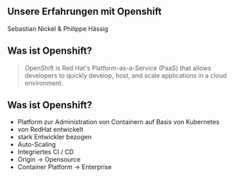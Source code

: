 ## Unsere Erfahrungen mit Openshift
Sebastian Nickel & Philippe Hässig



## Was ist Openshift?
> OpenShift is Red Hat's Platform-as-a-Service (PaaS) that allows developers to quickly develop, host, and scale applications in a cloud environment.



## Was ist Openshift?
* Platform zur Administration von Containern auf Basis von Kubernetes
* von RedHat entwickelt
* stark Entwickler bezogen
* Auto-Scaling
* Integriertes CI / CD
* Origin -> Opensource
* Container Platform -> Enterprise
